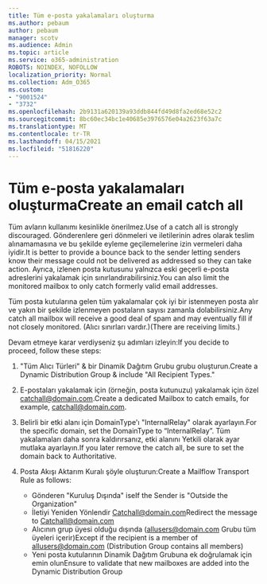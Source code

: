 ```yaml
---
title: Tüm e-posta yakalamaları oluşturma
ms.author: pebaum
author: pebaum
manager: scotv
ms.audience: Admin
ms.topic: article
ms.service: o365-administration
ROBOTS: NOINDEX, NOFOLLOW
localization_priority: Normal
ms.collection: Adm_O365
ms.custom:
- "9001524"
- "3732"
ms.openlocfilehash: 2b9131a620139a93ddb844fd49d8fa2ed68e52c2
ms.sourcegitcommit: 8bc60ec34bc1e40685e3976576e04a2623f63a7c
ms.translationtype: MT
ms.contentlocale: tr-TR
ms.lasthandoff: 04/15/2021
ms.locfileid: "51816220"
---
```

# <a name="create-an-email-catch-all"></a><span data-ttu-id="b1857-102">Tüm e-posta yakalamaları oluşturma</span><span class="sxs-lookup"><span data-stu-id="b1857-102">Create an email catch all</span></span>

<span data-ttu-id="b1857-103">Tüm avların kullanımı kesinlikle önerilmez.</span><span class="sxs-lookup"><span data-stu-id="b1857-103">Use of a catch all is strongly discouraged.</span></span> <span data-ttu-id="b1857-104">Gönderenlere geri dönmeleri ve iletilerinin adres olarak teslim alınamamasına ve bu şekilde eyleme geçilemelerine izin vermeleri daha iyidir.</span><span class="sxs-lookup"><span data-stu-id="b1857-104">It is better to provide a bounce back to the sender letting senders know their message could not be delivered as addressed so they can take action.</span></span> <span data-ttu-id="b1857-105">Ayrıca, izlenen posta kutusunu yalnızca eski geçerli e-posta adreslerini yakalamak için sınırlandırabilirsiniz.</span><span class="sxs-lookup"><span data-stu-id="b1857-105">You can also limit the monitored mailbox to only catch formerly valid email addresses.</span></span> 

<span data-ttu-id="b1857-106">Tüm posta kutularına gelen tüm yakalamalar çok iyi bir istenmeyen posta alır ve yakın bir şekilde izlenmeyen postaların sayısı zamanla dolabilirsiniz.</span><span class="sxs-lookup"><span data-stu-id="b1857-106">Any catch all mailbox will receive a good deal of spam and may eventually fill if not closely monitored.</span></span> <span data-ttu-id="b1857-107">(Alıcı sınırları vardır.)</span><span class="sxs-lookup"><span data-stu-id="b1857-107">(There are receiving limits.)</span></span> 

<span data-ttu-id="b1857-108">Devam etmeye karar verdiyseniz şu adımları izleyin:</span><span class="sxs-lookup"><span data-stu-id="b1857-108">If you decide to proceed, follow these steps:</span></span>

1. <span data-ttu-id="b1857-109">"Tüm Alıcı Türleri" & bir Dinamik Dağıtım Grubu grubu oluşturun.</span><span class="sxs-lookup"><span data-stu-id="b1857-109">Create a Dynamic Distribution Group & include "All Recipient Types."</span></span>

2. <span data-ttu-id="b1857-110">E-postaları yakalamak için (örneğin, posta kutunuzu) yakalamak için özel catchall@domain.com.</span><span class="sxs-lookup"><span data-stu-id="b1857-110">Create a dedicated Mailbox to catch emails, for example, catchall@domain.com.</span></span>

3. <span data-ttu-id="b1857-111">Belirli bir etki alanı için DomainType'ı "InternalRelay" olarak ayarlayın.</span><span class="sxs-lookup"><span data-stu-id="b1857-111">For the specific domain, set the DomainType to “InternalRelay”.</span></span> <span data-ttu-id="b1857-112">Tüm yakalamaları daha sonra kaldırırsanız, etki alanını Yetkili olarak ayar mutlaka ayarlayın.</span><span class="sxs-lookup"><span data-stu-id="b1857-112">If you later remove the catch all, be sure to set the domain back to Authoritative.</span></span>

4. <span data-ttu-id="b1857-113">Posta Akışı Aktarım Kuralı şöyle oluşturun:</span><span class="sxs-lookup"><span data-stu-id="b1857-113">Create a Mailflow Transport Rule as follows:</span></span>

    - <span data-ttu-id="b1857-114">Gönderen "Kuruluş Dışında" ise</span><span class="sxs-lookup"><span data-stu-id="b1857-114">If the Sender is "Outside the Organization"</span></span>
    - <span data-ttu-id="b1857-115">İletiyi Yeniden Yönlendir Catchall@domain.com</span><span class="sxs-lookup"><span data-stu-id="b1857-115">Redirect the message to Catchall@domain.com</span></span>
    - <span data-ttu-id="b1857-116">Alıcının grup üyesi olduğu dışında (allusers@domain.com Grubu tüm üyeleri içerir)</span><span class="sxs-lookup"><span data-stu-id="b1857-116">Except if the recipient is a member of allusers@domain.com (Distribution Group contains all members)</span></span>
    - <span data-ttu-id="b1857-117">Yeni posta kutularının Dinamik Dağıtım Grubuna ek doğrulamak için emin olun</span><span class="sxs-lookup"><span data-stu-id="b1857-117">Ensure to validate that new mailboxes are added into the Dynamic Distribution Group</span></span>
